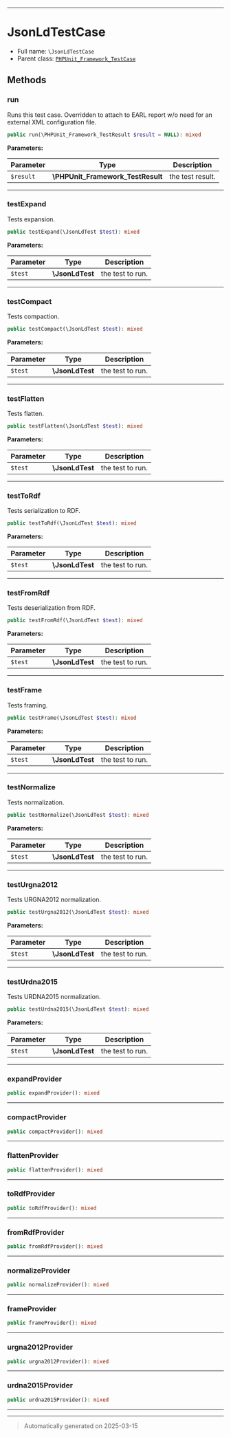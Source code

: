 ***

# JsonLdTestCase





* Full name: `\JsonLdTestCase`
* Parent class: [`PHPUnit_Framework_TestCase`](./PHPUnit_Framework_TestCase.md)




## Methods


### run

Runs this test case. Overridden to attach to EARL report w/o need for
an external XML configuration file.

```php
public run(\PHPUnit_Framework_TestResult $result = NULL): mixed
```








**Parameters:**

| Parameter | Type | Description |
|-----------|------|-------------|
| `$result` | **\PHPUnit_Framework_TestResult** | the test result. |





***

### testExpand

Tests expansion.

```php
public testExpand(\JsonLdTest $test): mixed
```








**Parameters:**

| Parameter | Type | Description |
|-----------|------|-------------|
| `$test` | **\JsonLdTest** | the test to run. |





***

### testCompact

Tests compaction.

```php
public testCompact(\JsonLdTest $test): mixed
```








**Parameters:**

| Parameter | Type | Description |
|-----------|------|-------------|
| `$test` | **\JsonLdTest** | the test to run. |





***

### testFlatten

Tests flatten.

```php
public testFlatten(\JsonLdTest $test): mixed
```








**Parameters:**

| Parameter | Type | Description |
|-----------|------|-------------|
| `$test` | **\JsonLdTest** | the test to run. |





***

### testToRdf

Tests serialization to RDF.

```php
public testToRdf(\JsonLdTest $test): mixed
```








**Parameters:**

| Parameter | Type | Description |
|-----------|------|-------------|
| `$test` | **\JsonLdTest** | the test to run. |





***

### testFromRdf

Tests deserialization from RDF.

```php
public testFromRdf(\JsonLdTest $test): mixed
```








**Parameters:**

| Parameter | Type | Description |
|-----------|------|-------------|
| `$test` | **\JsonLdTest** | the test to run. |





***

### testFrame

Tests framing.

```php
public testFrame(\JsonLdTest $test): mixed
```








**Parameters:**

| Parameter | Type | Description |
|-----------|------|-------------|
| `$test` | **\JsonLdTest** | the test to run. |





***

### testNormalize

Tests normalization.

```php
public testNormalize(\JsonLdTest $test): mixed
```








**Parameters:**

| Parameter | Type | Description |
|-----------|------|-------------|
| `$test` | **\JsonLdTest** | the test to run. |





***

### testUrgna2012

Tests URGNA2012 normalization.

```php
public testUrgna2012(\JsonLdTest $test): mixed
```








**Parameters:**

| Parameter | Type | Description |
|-----------|------|-------------|
| `$test` | **\JsonLdTest** | the test to run. |





***

### testUrdna2015

Tests URDNA2015 normalization.

```php
public testUrdna2015(\JsonLdTest $test): mixed
```








**Parameters:**

| Parameter | Type | Description |
|-----------|------|-------------|
| `$test` | **\JsonLdTest** | the test to run. |





***

### expandProvider



```php
public expandProvider(): mixed
```












***

### compactProvider



```php
public compactProvider(): mixed
```












***

### flattenProvider



```php
public flattenProvider(): mixed
```












***

### toRdfProvider



```php
public toRdfProvider(): mixed
```












***

### fromRdfProvider



```php
public fromRdfProvider(): mixed
```












***

### normalizeProvider



```php
public normalizeProvider(): mixed
```












***

### frameProvider



```php
public frameProvider(): mixed
```












***

### urgna2012Provider



```php
public urgna2012Provider(): mixed
```












***

### urdna2015Provider



```php
public urdna2015Provider(): mixed
```












***


***
> Automatically generated on 2025-03-15
